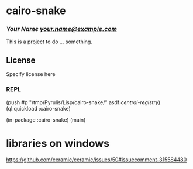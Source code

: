 # cairo-snake
### _Your Name <your.name@example.com>_

This is a project to do ... something.

## License

Specify license here

### REPL

(push #p "/tmp/Pyrulis/Lisp/cairo-snake/" asdf:*central-registry*)
(ql:quickload :cairo-snake)

(in-package :cairo-snake)
(main)


# libraries on windows
https://github.com/ceramic/ceramic/issues/50#issuecomment-315584480
